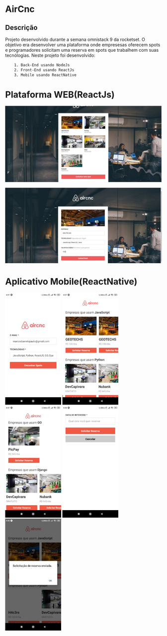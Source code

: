 # AirCnc

## Descrição
Projeto desenvolvido durante a semana omnistack 9 da rocketset. O objetivo era desenvolver uma plataforma onde empresesas oferecem spots e programadores solicitam uma reserva em spots que trabalhem com suas tecnólogias. Neste projeto foi desenvolvido:

        1. Back-End usando NodeJs
        2. Front-End usando ReactJs
        3. Mobile usando ReactNative


# Plataforma WEB(ReactJs)

![Imagem1](screenshots/web1.jpg)

![Imagem1](screenshots/web2.jpg)


# Aplicativo Mobile(ReactNative)


<img src="screenshots/app1.jpg" alt="drawing" width="180"/>
<img src="screenshots/app2.jpg" alt="drawing" width="180"/>
<img src="screenshots/app3.jpg" alt="drawing" width="180"/>
<img src="screenshots/app4.jpg" alt="drawing" width="180"/>
<img src="screenshots/app5.jpg" alt="drawing" width="180"/>

